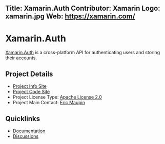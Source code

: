 Title: Xamarin.Auth
Contributor: Xamarin
Logo: xamarin.jpg
Web: https://xamarin.com/
---
# Xamarin.Auth

[Xamarin.Auth](https://github.com/xamarin/Xamarin.Auth/blob/master/License.md) is a cross-platform API for authenticating users and storing their accounts.

## Project Details
* [Project Info Site](https://github.com/xamarin/Xamarin.Auth) 
* [Project Code Site](https://github.com/xamarin/Xamarin.Auth)
* Project License Type: [Apache License 2.0](https://github.com/xamarin/Xamarin.Auth/blob/master/License.md)
* Project Main Contact: [Eric Maupin](https://github.com/ermau) 

## Quicklinks

* [Documentation](https://github.com/xamarin/Xamarin.Auth/blob/master/GettingStarted.md)
* [Discussions](https://github.com/xamarin/Xamarin.Auth/issues)